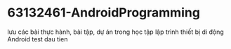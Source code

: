 # 63132461-AndroidProgramming
lưu các bài thực hành, bài tập, dự án trong học tập lập trình thiết bị di động Android
test dau tien